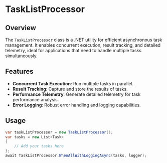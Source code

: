 # TaskListProcessor

## Overview
The `TaskListProcessor` class is a .NET utility for efficient asynchronous task management. It enables concurrent execution, result tracking, and detailed telemetry, ideal for applications that need to handle multiple tasks simultaneously.

## Features
- **Concurrent Task Execution**: Run multiple tasks in parallel.
- **Result Tracking**: Capture and store the results of tasks.
- **Performance Telemetry**: Generate detailed telemetry for task performance analysis.
- **Error Logging**: Robust error handling and logging capabilities.

## Usage
```csharp
var taskListProcessor = new TaskListProcessor();
var tasks = new List<Task>
{
    // Add your tasks here
};
await TaskListProcessor.WhenAllWithLoggingAsync(tasks, logger);
```
